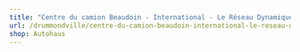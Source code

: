```yaml
---
title: "Centre du camion Beaudoin - International - Le Réseau Dynamique"
url: /drummondville/centre-du-camion-beaudoin-international-le-reseau-dynamique/
shop: Autohaus
---
```

